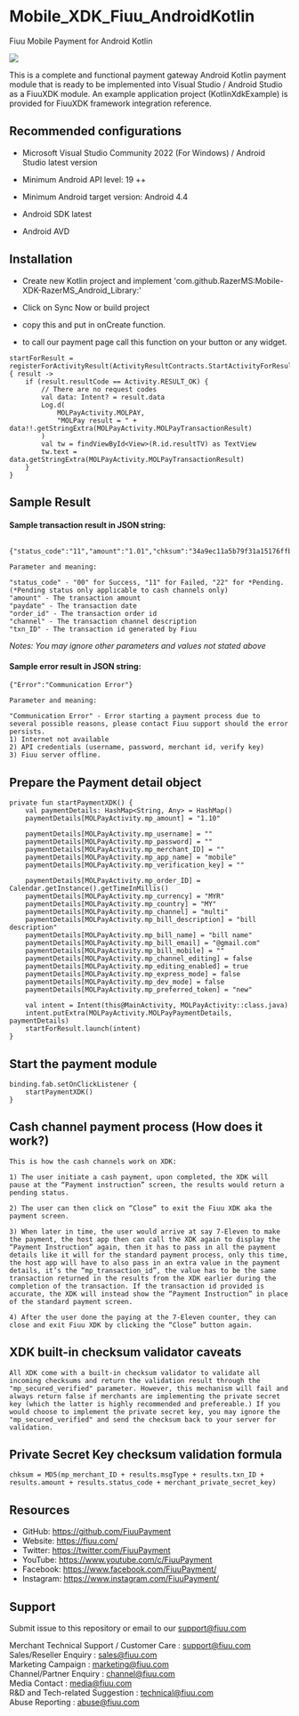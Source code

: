 <!--
 # license: Copyright © 2011-2024 Fiuu. All Rights Reserved.
 -->

# Mobile_XDK_Fiuu_AndroidKotlin

Fiuu Mobile Payment for Android Kotlin

<img src="https://user-images.githubusercontent.com/38641542/74424311-a9d64000-4e8c-11ea-8d80-d811cfe66972.jpg">

This is a complete and functional payment gateway Android Kotlin payment module that is ready to be implemented into Visual Studio / Android Studio as a FiuuXDK module. An example application project (KotlinXdkExample) is provided for FiuuXDK framework integration reference.

## Recommended configurations

- Microsoft Visual Studio Community 2022 (For Windows) / Android Studio latest version

- Minimum Android API level: 19 ++

- Minimum Android target version: Android 4.4

- Android SDK latest

- Android AVD

## Installation

- Create new Kotlin project and implement 'com.github.RazerMS:Mobile-XDK-RazerMS_Android_Library:<tag>'

- Click on Sync Now or build project

- copy this and put in onCreate function.

- to call our payment page call this function on your button or any widget.

```
startForResult = registerForActivityResult(ActivityResultContracts.StartActivityForResult()) { result ->
    if (result.resultCode == Activity.RESULT_OK) {
        // There are no request codes
        val data: Intent? = result.data
        Log.d(
            MOLPayActivity.MOLPAY,
            "MOLPay result = " + data!!.getStringExtra(MOLPayActivity.MOLPayTransactionResult)
        )
        val tw = findViewById<View>(R.id.resultTV) as TextView
        tw.text = data.getStringExtra(MOLPayActivity.MOLPayTransactionResult)
    }
}
```

## Sample Result

#### Sample transaction result in JSON string:

```

{"status_code":"11","amount":"1.01","chksum":"34a9ec11a5b79f31a15176ffbcac76cd","pInstruction":0,"msgType":"C6","paydate":1459240430,"order_id":"3q3rux7dj","err_desc":"","channel":"Credit","app_code":"439187","txn_ID":"6936766"}

Parameter and meaning:

"status_code" - "00" for Success, "11" for Failed, "22" for *Pending.
(*Pending status only applicable to cash channels only)
"amount" - The transaction amount
"paydate" - The transaction date
"order_id" - The transaction order id
"channel" - The transaction channel description
"txn_ID" - The transaction id generated by Fiuu
```

*Notes: You may ignore other parameters and values not stated above*


#### Sample error result in JSON string:

```
{"Error":"Communication Error"}

Parameter and meaning:

"Communication Error" - Error starting a payment process due to several possible reasons, please contact Fiuu support should the error persists.
1) Internet not available
2) API credentials (username, password, merchant id, verify key)
3) Fiuu server offline.
```

## Prepare the Payment detail object

```
private fun startPaymentXDK() {
    val paymentDetails: HashMap<String, Any> = HashMap()
    paymentDetails[MOLPayActivity.mp_amount] = "1.10"

    paymentDetails[MOLPayActivity.mp_username] = ""
    paymentDetails[MOLPayActivity.mp_password] = ""
    paymentDetails[MOLPayActivity.mp_merchant_ID] = ""
    paymentDetails[MOLPayActivity.mp_app_name] = "mobile"
    paymentDetails[MOLPayActivity.mp_verification_key] = ""

    paymentDetails[MOLPayActivity.mp_order_ID] = Calendar.getInstance().getTimeInMillis()
    paymentDetails[MOLPayActivity.mp_currency] = "MYR"
    paymentDetails[MOLPayActivity.mp_country] = "MY"
    paymentDetails[MOLPayActivity.mp_channel] = "multi"
    paymentDetails[MOLPayActivity.mp_bill_description] = "bill description"
    paymentDetails[MOLPayActivity.mp_bill_name] = "bill name"
    paymentDetails[MOLPayActivity.mp_bill_email] = "@gmail.com"
    paymentDetails[MOLPayActivity.mp_bill_mobile] = ""
    paymentDetails[MOLPayActivity.mp_channel_editing] = false
    paymentDetails[MOLPayActivity.mp_editing_enabled] = true
    paymentDetails[MOLPayActivity.mp_express_mode] = false
    paymentDetails[MOLPayActivity.mp_dev_mode] = false
    paymentDetails[MOLPayActivity.mp_preferred_token] = "new"

    val intent = Intent(this@MainActivity, MOLPayActivity::class.java)
    intent.putExtra(MOLPayActivity.MOLPayPaymentDetails, paymentDetails)
    startForResult.launch(intent)
}

```

## Start the payment module

```
binding.fab.setOnClickListener {
    startPaymentXDK()
}

```

## Cash channel payment process (How does it work?)

    This is how the cash channels work on XDK:

    1) The user initiate a cash payment, upon completed, the XDK will pause at the “Payment instruction” screen, the results would return a pending status.

    2) The user can then click on “Close” to exit the Fiuu XDK aka the payment screen.

    3) When later in time, the user would arrive at say 7-Eleven to make the payment, the host app then can call the XDK again to display the “Payment Instruction” again, then it has to pass in all the payment details like it will for the standard payment process, only this time, the host app will have to also pass in an extra value in the payment details, it’s the “mp_transaction_id”, the value has to be the same transaction returned in the results from the XDK earlier during the completion of the transaction. If the transaction id provided is accurate, the XDK will instead show the “Payment Instruction” in place of the standard payment screen.

    4) After the user done the paying at the 7-Eleven counter, they can close and exit Fiuu XDK by clicking the “Close” button again.

## XDK built-in checksum validator caveats

    All XDK come with a built-in checksum validator to validate all incoming checksums and return the validation result through the "mp_secured_verified" parameter. However, this mechanism will fail and always return false if merchants are implementing the private secret key (which the latter is highly recommended and prefereable.) If you would choose to implement the private secret key, you may ignore the "mp_secured_verified" and send the checksum back to your server for validation.

## Private Secret Key checksum validation formula

    chksum = MD5(mp_merchant_ID + results.msgType + results.txn_ID + results.amount + results.status_code + merchant_private_secret_key)

## Resources
- GitHub:     https://github.com/FiuuPayment
- Website:    https://fiuu.com/
- Twitter:    https://twitter.com/FiuuPayment
- YouTube:    https://www.youtube.com/c/FiuuPayment
- Facebook:   https://www.facebook.com/FiuuPayment/
- Instagram:  https://www.instagram.com/FiuuPayment/


## Support

Submit issue to this repository or email to our support@fiuu.com

Merchant Technical Support / Customer Care : support@fiuu.com<br>
Sales/Reseller Enquiry : sales@fiuu.com<br>
Marketing Campaign : marketing@fiuu.com<br>
Channel/Partner Enquiry : channel@fiuu.com<br>
Media Contact : media@fiuu.com<br>
R&D and Tech-related Suggestion : technical@fiuu.com<br>
Abuse Reporting : abuse@fiuu.com
